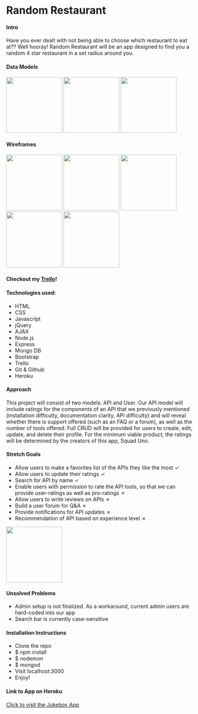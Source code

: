 
# Random Restaurant

#### Intro

Have you ever dealt with not being able to choose which restaurant to eat at?? Well hooray! Random Restaurant will be an app designed to find you a random 4 star restaurant in a set radius around you. 

#### Data Models
<img src="./project_assets/DataModel1.jpg" style="width: 150px;">
<img src="./project_assets/DataModel2.jpg" style="width: 150px;">
<img src="./project_assets/DataModel3.jpg" style="width: 150px;">



#### Wireframes
<img src="./project_assets/Wireframe1.jpg" style="width: 150px;">
<img src="./project_assets/Wireframe2.jpg" style="width: 150px;">
<img src="./project_assets/Wireframe3.jpg" style="width: 150px;">
<img src="./project_assets/Wireframe4.jpg" style="width: 150px;">
<img src="./project_assets/Wireframe5.jpg" style="width: 150px;">

#### Checkout my [Trello](https://trello.com/b/GPSYsDfl/project-restaurant)!
#### Technologies used:
+ HTML
+ CSS
+ Javascript
+ jQuery
+ AJAX
+ Node.js
+ Express
+ Mongo DB
+ Bootstrap
+ Trello
+ Git & Github
+ Heroku

#### Approach
This project will consist of two models: API and User. Our API model will include ratings for the components of an API that we previously mentioned (installation difficulty, documentation clarity, API difficulty) and will reveal whether there is support offered (such as an FAQ or a forum), as well as the number of tools offered. Full CRUD will be provided for users to create, edit, update, and delete their profile. For the minimum viable product, the ratings will be determined by the creators of this app, Squad Uno.

#### Stretch Goals
- Allow users to make a favorites list of the APIs they like the most ✓
- Allow users to update their ratings ✓
- Search for API by name ✓
- Enable users with permission to rate the API tools, so that we can provide user-ratings as well as pro-ratings ✗
- Allow users to write reviews on APIs ✗
- Build a user forum for Q&A ✗
- Provide notifications for API updates ✗
- Recommendation of API based on experience level ✗

<img src="./project_assets/Stretchgoals.jpg" style="width: 150px;">

#### Unsolved Problems
- Admin setup is not finalized. As a workaround, current admin users are hard-coded into our app
- Search bar is currently case-sensitive

#### Installation Instructions
- Clone the repo
- $ npm install
- $ nodemon
- $ mongod
- Visit localhost:3000
- Enjoy!

#### Link to App on Heroku
[Click to visit the Jukebox App](https://jukebox-squaduno.herokuapp.com/)
